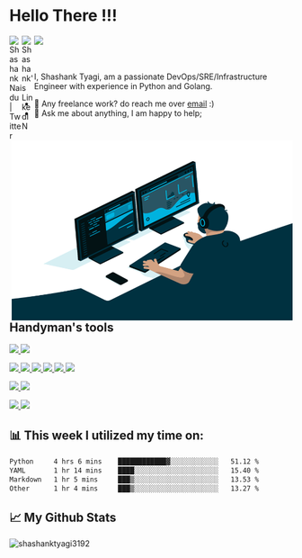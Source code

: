 # Hello There !!!

<a href="https://twitter.com/futureshashank">
  <img align="left" alt="Shashank Naidu | Twitter" width="22px" src="https://raw.githubusercontent.com/peterthehan/peterthehan/master/assets/twitter.svg" />
</a>
<a href="https://www.linkedin.com/in/shashank-tyagi/">
  <img align="left" alt="Shashank's LinkedIN" width="22px" src="https://raw.githubusercontent.com/peterthehan/peterthehan/master/assets/linkedin.svg" />
</a>

![](https://visitor-badge.glitch.me/badge?page_id=shashanktyagi3192.shashanktyagi3192)

<br />

I, Shashank Tyagi, am a passionate DevOps/SRE/Infrastructure Engineer with experience in Python and Golang.

<img align="right" alt="GIF" src="code.gif" width="500" height="320" />
  
- 💼 Any freelance work? do reach me over [email](mailto:tyagi3192@gmail.com) :)
- 💬 Ask me about anything, I am happy to help;

## Handyman's tools

 <p float="left">
  <a href="https://bit.ly/2W7a91W" target="_blank" >
    <img src="https://raw.githubusercontent.com/shashanktyagi3192/shashanktyagi3192/master/assets/do.gif"  height="75" />
  </a> 
  <a href="https://aws.amazon.com/" target="_blank" >
    <img src="https://raw.githubusercontent.com/shashanktyagi3192/shashanktyagi3192/master/assets/aws.gif"  height="75" />
  </a>
 </p>

<p float="left">
  <a href="https://www.docker.com/" target="_blank" >
    <img src="https://raw.githubusercontent.com/shashanktyagi3192/shashanktyagi3192/master/assets/docker.gif"  height="80" /> 
  </a>
  <a href="https://kubernetes.io/" target="_blank" >
    <img src="https://raw.githubusercontent.com/shashanktyagi3192/shashanktyagi3192/master/assets/k8s.gif"  height="75" />
  </a>
  <a href="https://docs.gitlab.com/ee/ci/" target="_blank" >
    <img src="https://raw.githubusercontent.com/shashanktyagi3192/shashanktyagi3192/master/assets/cicd.gif"  height="65" />
  </a>
  <a href="https://www.terraform.io/" target="_blank" >
    <img src="https://raw.githubusercontent.com/shashanktyagi3192/shashanktyagi3192/master/assets/terraform.gif" width="120" />
  </a>
  <a href="https://helm.sh/" target="_blank" >
    <img src="https://raw.githubusercontent.com/shashanktyagi3192/shashanktyagi3192/master/assets/helm.gif"  height="75" />
  </a>
    <a href="https://golang.org/" target="_blank" >
    <img src="https://raw.githubusercontent.com/shashanktyagi3192/shashanktyagi3192/master/assets/golang.gif"  height="90" />
  </a>

 </p>

 <p float="left">
  <a href="https://grafana.com/" target="_blank" >
    <img src="https://raw.githubusercontent.com/shashanktyagi3192/shashanktyagi3192/master/assets/grafana.gif" height="60" />
  </a>
  <a href="https://prometheus.io/" target="_blank" >
    <img src="https://raw.githubusercontent.com/shashanktyagi3192/shashanktyagi3192/master/assets/prometheus.gif" height="65" />
  </a>
</p>

  
 <p float="left">
  <a href="https://www.postgresql.org/" target="_blank" >
    <img src="https://raw.githubusercontent.com/shashanktyagi3192/shashanktyagi3192/master/assets/postgresql.gif" height="90" />
  </a>
  </a>
  <a href="https://www.mongodb.com/" target="_blank" >
    <img src="https://raw.githubusercontent.com/shashanktyagi3192/shashanktyagi3192/master/assets/mongo.gif" height="80" />
  </a>
</p>

## 📊 This week I utilized my time on:
<!--START_SECTION:waka-->

```text
Python     4 hrs 6 mins    ████████████▓░░░░░░░░░░░░   51.12 %
YAML       1 hr 14 mins    ████░░░░░░░░░░░░░░░░░░░░░   15.40 %
Markdown   1 hr 5 mins     ███▒░░░░░░░░░░░░░░░░░░░░░   13.53 %
Other      1 hr 4 mins     ███▒░░░░░░░░░░░░░░░░░░░░░   13.27 %
```

<!--END_SECTION:waka-->

## 📈 My Github Stats

<p align="left"> <img src="https://github-readme-stats.vercel.app/api?username=shashanktyagi3192&show_icons=true&theme=gotham" alt="shashanktyagi3192" />




